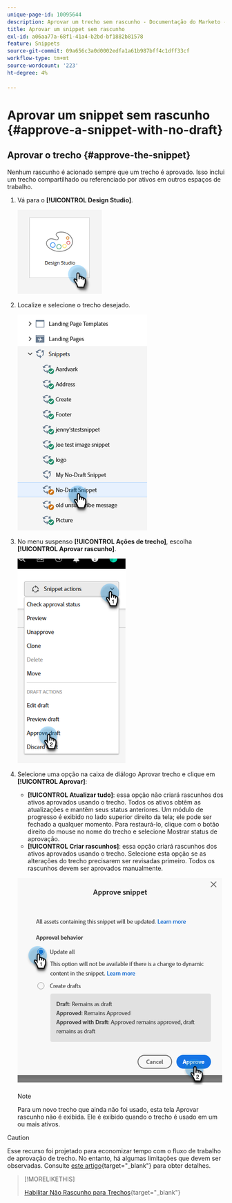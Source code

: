```yaml
---
unique-page-id: 10095644
description: Aprovar um trecho sem rascunho - Documentação do Marketo - Documentação do produto
title: Aprovar um snippet sem rascunho
exl-id: a06aa77a-68f1-41a4-b2bd-bf1882b81578
feature: Snippets
source-git-commit: 09a656c3a0d0002edfa1a61b987bff4c1dff33cf
workflow-type: tm+mt
source-wordcount: '223'
ht-degree: 4%

---
```


# Aprovar um snippet sem rascunho {#approve-a-snippet-with-no-draft}

## Aprovar o trecho {#approve-the-snippet}

Nenhum rascunho é acionado sempre que um trecho é aprovado. Isso inclui um trecho compartilhado ou referenciado por ativos em outros espaços de trabalho.

1. Vá para o **[!UICONTROL Design Studio]**.

   ![](assets/approve-the-snippet-1.png)

1. Localize e selecione o trecho desejado.

   ![](assets/approve-the-snippet-2.png)

1. No menu suspenso **[!UICONTROL Ações de trecho]**, escolha **[!UICONTROL Aprovar rascunho]**.

   ![](assets/approve-the-snippet-3.png)

1. Selecione uma opção na caixa de diálogo Aprovar trecho e clique em **[!UICONTROL Aprovar]**:

   * **[!UICONTROL Atualizar tudo]**: essa opção não criará rascunhos dos ativos aprovados usando o trecho. Todos os ativos obtêm as atualizações e mantêm seus status anteriores. Um módulo de progresso é exibido no lado superior direito da tela; ele pode ser fechado a qualquer momento. Para restaurá-lo, clique com o botão direito do mouse no nome do trecho e selecione Mostrar status de aprovação.
   * **[!UICONTROL Criar rascunhos]**: essa opção criará rascunhos dos ativos aprovados usando o trecho. Selecione esta opção se as alterações do trecho precisarem ser revisadas primeiro. Todos os rascunhos devem ser aprovados manualmente.

   ![](assets/approve-the-snippet-4.png)

   >[!NOTE]
   >
   >Para um novo trecho que ainda não foi usado, esta tela Aprovar rascunho não é exibida. Ele é exibido quando o trecho é usado em um ou mais ativos.

>[!CAUTION]
>
>Esse recurso foi projetado para economizar tempo com o fluxo de trabalho de aprovação de trecho. No entanto, há algumas limitações que devem ser observadas. Consulte [este artigo](https://nation.marketo.com/t5/knowledgebase/no-draft-snippet-limitations-and-troubleshooting/ta-p/300799){target="_blank"} para obter detalhes.

>[!MORELIKETHIS]
>
>[Habilitar Não Rascunho para Trechos](/help/marketo/product-docs/administration/users-and-roles/enable-no-draft-for-snippets.md){target="_blank"}
